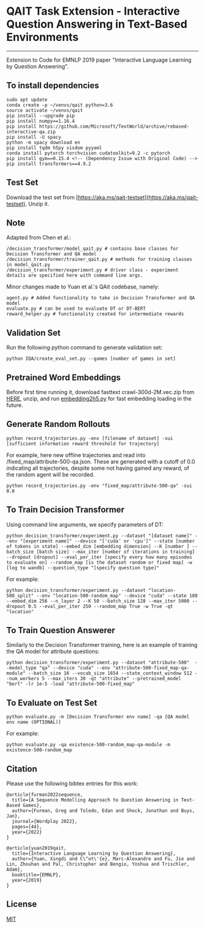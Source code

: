 # QAIT Task Extension - Interactive Question Answering in Text-Based Environments
--------------------------------------------------------------------------------
Extension to Code for EMNLP 2019 paper "Interactive Language Learning by Question Answering".

## To install dependencies
```
sudo apt update
conda create -p ~/venvs/qait python=3.6
source activate ~/venvs/qait
pip install --upgrade pip
pip install numpy==1.16.4
pip install https://github.com/Microsoft/TextWorld/archive/rebased-interactive-qa.zip
pip install -U spacy
python -m spacy download en
pip install tqdm h5py visdom pyyaml
conda install pytorch torchvision cudatoolkit=9.2 -c pytorch
pip install gym==0.15.4 <!-- (Dependency Issue with Original Code) -->
pip install transformers==4.9.2
```

## Test Set
Download the test set from [https://aka.ms/qait-testset](https://aka.ms/qait-testset). Unzip it.

## Note
Adapted from Chen et al.:
```
/decision_transformer/model_qait.py # contains base classes for Decision Transformer and QA model
/decision_transformer/trainer_qait.py # methods for training classes in model_qait.py
/decision_transformer/experiment.py # driver class - experiment details are specified here with command line args.
```

Minor changes made to Yuan et al.'s QAit codebase, namely:
```
agent.py # Added functionality to take in Decision Transformer and QA model
evaluate.py # can be used to evaluate DT or DT-BERT
reward_helper.py # functionality created for intermediate rewards
```

## Validation Set
Run the following python command to generate validation set:
```
python IQA/create_eval_set.py --games [number of games in set]
```

## Pretrained Word Embeddings
Before first time running it, download fasttext crawl-300d-2M.vec.zip from [HERE](https://fasttext.cc/docs/en/english-vectors.html), unzip, and run [embedding2h5.py](./embedding2h5.py) for fast embedding loading in the future.

## Generate Random Rollouts
```
python record_trajectories.py -env [filename of dataset] -sui [sufficient information reward threshold for trajectory]
```
For example, here new offline trajectories and read into /fixed_map/attribute-500-qa.json. These are generated with a cutoff of 0.0 indicating all trajectories, despite some not having gained any reward, of the random agent will be recorded.
```
python record_trajectories.py -env "fixed_map/attribute-500-qa" -sui 0.0
```

## To Train Decision Transformer
Using command line arguments, we specify parameters of DT:
```
python decision_transformer/experiment.py --dataset "[dataset name]" --env "[experiment name]" --device "['cuda' or 'cpu']" --state [number of tokens in state] --embed_dim [embedding dimension] --K [number ] --batch_size [batch size] --max_iter [number of iterations in training] --dropout [dropout] --eval_per_iter [specify every how many episodes to evaluate on] --random_map [is the dataset random or fixed map] -w [log to wandb] --question_type "[specify question type]"
```
For example:
```
python decision_transformer/experiment.py --dataset "location-500_split" --env "location-500-random_map" --device "cuda" --state 180 --embed_dim 256 --n_layer 2 --K 50 --batch_size 128 --max_iter 5000 --dropout 0.5 --eval_per_iter 250 --random_map True -w True -qt "location"
```

## To Train Question Answerer
Similarly to the Decision Transformer training, here is an example of training the QA model for attribute questions:
```
python decision_transformer/experiment.py --dataset "attribute-500"  --model_type "qa" --device "cuda" --env "attribute-500-fixed_map-qa-module" --batch_size 16 --vocab_size 1654 --state_context_window 512 --num_workers 5 --max_iters 30 -qt "attribute" --pretrained_model "bert" -lr 1e-5 -load "attribute-500-fixed_map"
```

## To Evaluate on Test Set
``` 
python evaluate.py -m [Decision Transformer env name] -qa [QA model env name (OPTIONAL)]
```
For example:
```
python evaluate.py -qa existence-500-random_map-qa-module -m existence-500-random_map
```

## Citation

Please use the following bibtex entries for this work:
```
@article{furman2022sequence,
  title={A Sequence Modelling Approach to Question Answering in Text-Based Games},
  author={Furman, Greg and Toledo, Edan and Shock, Jonathan and Buys, Jan},
  journal={Wordplay 2022},
  pages={44},
  year={2022}
}

@article{yuan2019qait,
  title={Interactive Language Learning by Question Answering},
  author={Yuan, Xingdi and C\^ot\'{e}, Marc-Alexandre and Fu, Jie and Lin, Zhouhan and Pal, Christopher and Bengio, Yoshua and Trischler, Adam},
  booktitle={EMNLP},
  year={2019}
}
```

## License

[MIT](./LICENSE)
